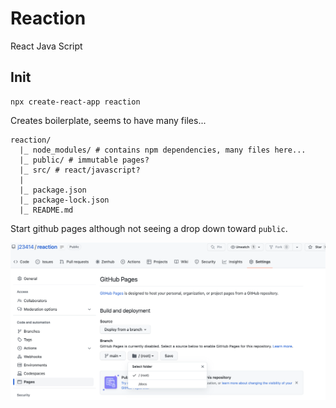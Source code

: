 # Reaction

React Java Script

## Init

```
npx create-react-app reaction
```

Creates boilerplate, seems to have many files...

```
reaction/
  |_ node_modules/ # contains npm dependencies, many files here...
  |_ public/ # immutable pages?
  |_ src/ # react/javascript?
  |
  |_ package.json
  |_ package-lock.json
  |_ README.md
```

Start github pages although not seeing a drop down toward `public`.

![](imgs/githubpages.png)

